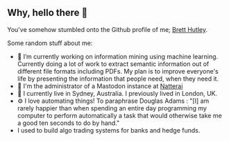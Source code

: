## Why, hello there 👋

You've somehow stumbled onto the Github profile of me; [Brett Hutley](https://bretthutley.com).

Some random stuff about me:

- 🔭 I’m currently working on information mining using machine learning. Currently doing a lot of work to extract semantic information out of different file formats including PDFs. My plan is to improve everyone's life by presenting the information that people need, when they need it.
- 🐘 I'm the administrator of a Mastodon instance at [Natterai](https://natterati.com)
- 🏡 I currently live in Sydney, Australia. I previously lived in London, UK.
- ⚙️ I love automating things! To paraphrase Douglas Adams : "[I] am rarely happier than when spending an entire day programming my computer to perform automatically a task that would otherwise take me a good ten seconds to do by hand."
- I used to build algo trading systems for banks and hedge funds.
  
